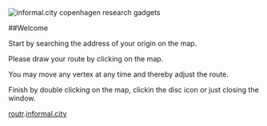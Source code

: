 <img src="../static/images/logo.png" title="informal.city copenhagen research gadgets">

##Welcome
  
Start by searching the address of your origin on the map.
 
Please draw your route by clicking on the map.

You may move any vertex at any time and thereby adjust the route.

Finish by double clicking on the map, clickin the disc icon or just closing the window.

<a href="http://routr.hagr.io" target="_blank">routr</a>.<a href="http://informal.city" target="_blank">informal.city</a>



